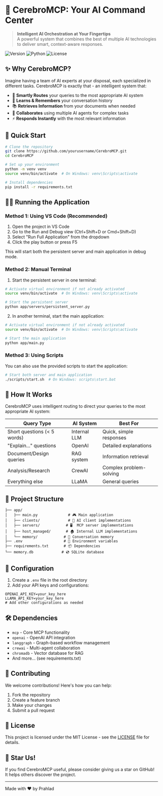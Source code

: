 # 🧠 CerebroMCP: Your AI Command Center

> **Intelligent AI Orchestration at Your Fingertips**  
> A powerful system that combines the best of multiple AI technologies to deliver smart, context-aware responses.

![Version](https://img.shields.io/badge/version-1.0.0-blue.svg)
![Python](https://img.shields.io/badge/python-3.8+-green.svg)
![License](https://img.shields.io/badge/license-MIT-yellow.svg)

## ✨ Why CerebroMCP?

Imagine having a team of AI experts at your disposal, each specialized in different tasks. CerebroMCP is exactly that - an intelligent system that:

- 🤖 **Smartly Routes** your queries to the most appropriate AI system
- 🧠 **Learns & Remembers** your conversation history
- 📚 **Retrieves Information** from your documents when needed
- 👥 **Collaborates** using multiple AI agents for complex tasks
- ⚡ **Responds Instantly** with the most relevant information

## 🚀 Quick Start

```bash
# Clone the repository
git clone https://github.com/yourusername/CerebroMCP.git
cd CerebroMCP

# Set up your environment
python -m venv venv
source venv/bin/activate  # On Windows: venv\Scripts\activate

# Install dependencies
pip install -r requirements.txt
```

## 🏃‍♂️ Running the Application

### Method 1: Using VS Code (Recommended)

1. Open the project in VS Code
2. Go to the Run and Debug view (Ctrl+Shift+D or Cmd+Shift+D)
3. Select "Run Full Application" from the dropdown
4. Click the play button or press F5

This will start both the persistent server and main application in debug mode.

### Method 2: Manual Terminal

1. Start the persistent server in one terminal:
```bash
# Activate virtual environment if not already activated
source venv/bin/activate  # On Windows: venv\Scripts\activate

# Start the persistent server
python app/servers/persistent_server.py
```

2. In another terminal, start the main application:
```bash
# Activate virtual environment if not already activated
source venv/bin/activate  # On Windows: venv\Scripts\activate

# Start the main application
python app/main.py
```

### Method 3: Using Scripts

You can also use the provided scripts to start the application:

```bash
# Start both server and main application
./scripts/start.sh  # On Windows: scripts\start.bat
```

## 🎯 How It Works

CerebroMCP uses intelligent routing to direct your queries to the most appropriate AI system:

| Query Type | AI System | Best For |
|------------|-----------|----------|
| Short questions (< 5 words) | Internal LLM | Quick, simple responses |
| "Explain..." questions | OpenAI | Detailed explanations |
| Document/Design queries | RAG system | Information retrieval |
| Analysis/Research | CrewAI | Complex problem-solving |
| Everything else | LLaMA | General queries |

## 📁 Project Structure

```
├── app/
│   ├── main.py              # 🎮 Main application
│   ├── clients/             # 🤝 AI client implementations
│   ├── servers/            # 🖥️  MCP server implementations
│   ├── host_managed/       # 🏠 Internal LLM implementations
│   └── memory/            # 💾 Conversation memory
├── .env                   # 🔑 Environment variables
├── requirements.txt       # 📦 Dependencies
└── memory.db             # 💿 SQLite database
```

## 🔧 Configuration

1. Create a `.env` file in the root directory
2. Add your API keys and configurations:
```env
OPENAI_API_KEY=your_key_here
LLAMA_API_KEY=your_key_here
# Add other configurations as needed
```

## 🛠️ Dependencies

- `mcp` - Core MCP functionality
- `openai` - OpenAI API integration
- `langgraph` - Graph-based workflow management
- `crewai` - Multi-agent collaboration
- `chromadb` - Vector database for RAG
- And more... (see requirements.txt)

## 🤝 Contributing

We welcome contributions! Here's how you can help:

1. Fork the repository
2. Create a feature branch
3. Make your changes
4. Submit a pull request

## 📝 License

This project is licensed under the MIT License - see the [LICENSE](LICENSE) file for details.

## 🌟 Star Us!

If you find CerebroMCP useful, please consider giving us a star on GitHub! It helps others discover the project.

---

Made with ❤️ by Prahlad
